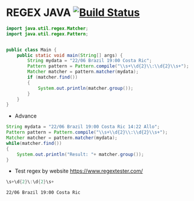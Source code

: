 # REGEX JAVA [![Build Status](https://travis-ci.org/nomensa/jquery.hide-show.svg)](https://travis-ci.org/nomensa/jquery.hide-show.svg?branch=master)

```java
import java.util.regex.Matcher;
import java.util.regex.Pattern;


public class Main {
	public static void main(String[] args) {
		String mydata = "22/06 Brazil 19:00 Costa Ric";
		Pattern pattern = Pattern.compile("\\s+\\d{2}\\:\\d{2}\\s+");
		Matcher matcher = pattern.matcher(mydata);
		if (matcher.find())
		{
		    System.out.println(matcher.group());
		}
	}
}
```

- Advance

```java
String mydata = "22/06 Brazil 19:00 Costa Ric 14:22 Allo";
Pattern pattern = Pattern.compile("\\s+\\d{2}\\:\\d{2}\\s+");
Matcher matcher = pattern.matcher(mydata);
while(matcher.find())
{
    System.out.println("Result: "+ matcher.group());
}
```

- Test regex by website https://www.regextester.com/
```java
\s+\d{2}\:\d{2}\s+
```

```
22/06 Brazil 19:00 Costa Ric
```
